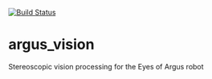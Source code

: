[![Build Status](https://travis-ci.org/eyes-of-argus/argus_vision.svg?branch=master)](https://travis-ci.org/eyes-of-argus/argus_vision)

# argus_vision

Stereoscopic vision processing for the Eyes of Argus robot